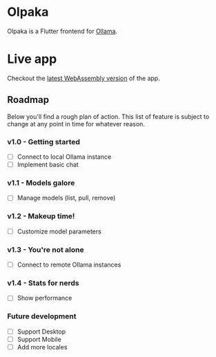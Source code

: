 # Olpaka
Olpaka is a Flutter frontend for [Ollama](https://ollama.com/).

# Live app
Checkout the [latest WebAssembly version](https://otacon.github.io/olpaka/) of the app.

## Roadmap
Below you'll find a rough plan of action. This list of feature is subject to change at any point
in time for whatever reason.

### v1.0 - Getting started
- [ ] Connect to local Ollama instance
- [ ] Implement basic chat

### v1.1 - Models galore
- [ ] Manage models (list, pull, remove)

### v1.2 - Makeup time!
- [ ] Customize model parameters

### v1.3 - You're not alone
- [ ] Connect to remote Ollama instances

### v1.4 - Stats for nerds
- [ ] Show performance

### Future development
- [ ] Support Desktop
- [ ] Support Mobile
- [ ] Add more locales
